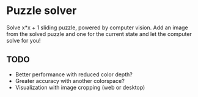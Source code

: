 # Puzzle solver
Solve x*x + 1 sliding puzzle, powered by computer vision.
Add an image from the solved puzzle and one for the current state and let the computer solve for you!
## TODO
- Better performance with reduced color depth?
- Greater accuracy with another colorspace?
- Visualization with image cropping (web or desktop)